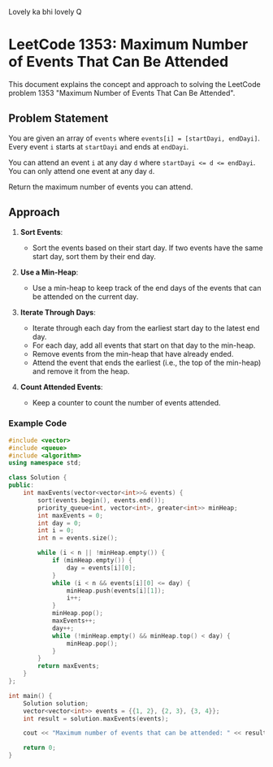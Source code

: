 Lovely ka bhi lovely Q
# LeetCode 1353: Maximum Number of Events That Can Be Attended

This document explains the concept and approach to solving the LeetCode problem 1353 "Maximum Number of Events That Can Be Attended".

## Problem Statement

You are given an array of `events` where `events[i] = [startDayi, endDayi]`. Every event `i` starts at `startDayi` and ends at `endDayi`.

You can attend an event `i` at any day `d` where `startDayi <= d <= endDayi`. You can only attend one event at any day `d`.

Return the maximum number of events you can attend.

## Approach

1. **Sort Events**:
   - Sort the events based on their start day. If two events have the same start day, sort them by their end day.

2. **Use a Min-Heap**:
   - Use a min-heap to keep track of the end days of the events that can be attended on the current day.

3. **Iterate Through Days**:
   - Iterate through each day from the earliest start day to the latest end day.
   - For each day, add all events that start on that day to the min-heap.
   - Remove events from the min-heap that have already ended.
   - Attend the event that ends the earliest (i.e., the top of the min-heap) and remove it from the heap.

4. **Count Attended Events**:
   - Keep a counter to count the number of events attended.

### Example Code

```cpp
#include <vector>
#include <queue>
#include <algorithm>
using namespace std;

class Solution {
public:
    int maxEvents(vector<vector<int>>& events) {
        sort(events.begin(), events.end());
        priority_queue<int, vector<int>, greater<int>> minHeap;
        int maxEvents = 0;
        int day = 0;
        int i = 0;
        int n = events.size();

        while (i < n || !minHeap.empty()) {
            if (minHeap.empty()) {
                day = events[i][0];
            }
            while (i < n && events[i][0] <= day) {
                minHeap.push(events[i][1]);
                i++;
            }
            minHeap.pop();
            maxEvents++;
            day++;
            while (!minHeap.empty() && minHeap.top() < day) {
                minHeap.pop();
            }
        }
        return maxEvents;
    }
};

int main() {
    Solution solution;
    vector<vector<int>> events = {{1, 2}, {2, 3}, {3, 4}};
    int result = solution.maxEvents(events);

    cout << "Maximum number of events that can be attended: " << result << endl;

    return 0;
}
